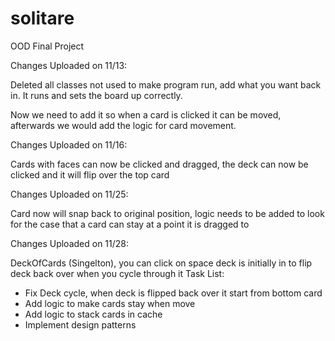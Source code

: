# solitare
OOD Final Project


Changes Uploaded on 11/13:

Deleted all classes not used to make program run, add what you want back in.
It runs and sets the board up correctly.

Now we need to add it so when a card is clicked it can be moved, afterwards we would add the logic for card movement.



Changes Uploaded on 11/16:

Cards with faces can now be clicked and dragged, the deck can now be clicked and it will flip over the top card

Changes Uploaded on 11/25:

Card now will snap back to original position, logic needs to be added to look for the case that a card can stay at a point it is dragged to

Changes Uploaded on 11/28:

DeckOfCards (Singelton), you can click on space deck is initially in to flip deck back over when you cycle through it
Task List:

- Fix Deck cycle, when deck is flipped back over it start from bottom card
- Add logic to make cards stay when move
- Add logic to stack cards in cache
- Implement design patterns
